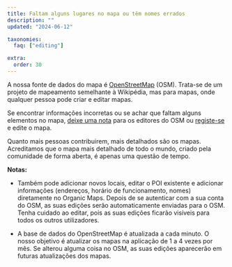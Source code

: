 ```yaml
---
title: Faltam alguns lugares no mapa ou têm nomes errados
description: ""
updated: "2024-06-12"

taxonomies:
  faq: ["editing"]

extra:
  order: 30
---
```


A nossa fonte de dados do mapa é [OpenStreetMap](https://welcome.openstreetmap.org/) (OSM). Trata-se de um projeto de mapeamento semelhante à Wikipédia, mas para mapas, onde qualquer pessoa pode criar e editar mapas.

Se encontrar informações incorretas ou se achar que faltam alguns elementos no mapa, [deixe uma nota](https://www.openstreetmap.org/note/new) para os editores do OSM ou [registe-se](https://www.openstreetmap.org/user/new) e edite o mapa.

Quanto mais pessoas contribuirem, mais detalhados são os mapas. Acreditamos que o mapa mais detalhado de todo o mundo, criado pela comunidade de forma aberta, é apenas uma questão de tempo.

**Notas:**

* Também pode adicionar novos locais, editar o POI existente e adicionar informações (endereços, horário de funcionamento, nomes) diretamente no Organic Maps. Depois de se autenticar com a sua conta do OSM, as suas edições serão automaticamente enviadas para o OSM. Tenha cuidado ao editar, pois as suas edições ficarão visíveis para todos os outros utilizadores.

* A base de dados do OpenStreetMap é atualizada a cada minuto. O nosso objetivo é atualizar os mapas na aplicação de 1 a 4 vezes por mês. Se alterou alguma coisa no OSM, as suas edições aparecerão em futuras atualizações dos mapas.

